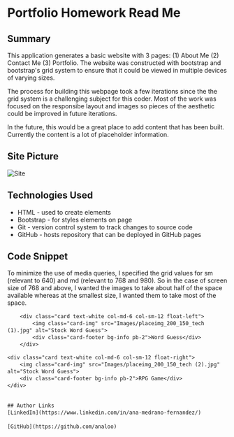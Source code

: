 
# Portfolio Homework Read Me

## Summary

This application generates a basic website with 3 pages: (1) About Me (2) Contact Me (3) Portfolio. The website was constructed with bootstrap and bootstrap's grid system to ensure that it could be viewed in multiple devices of varying sizes. 

The process for building this webpage took a few iterations since the the grid system is a challenging subject for this coder. Most of the work was focused on the responsibe layout and images so pieces of the aesthetic could be improved in future iterations.

In the future, this would be a great place to add content that has been built. Currently the content is a lot of placeholder information.



## Site Picture
![Site](#)

## Technologies Used
- HTML - used to create elements
- Bootstrap - for styles elements on page
- Git - version control system to track changes to source code
- GitHub - hosts repository that can be deployed in GitHub pages




## Code Snippet

To minimize the use of media queries, I specified the grid values for sm (relevant to 640) and md (relevant to 768 and 980). So in the case of screen size of 768 and above, I wanted the images to take about half of the space available whereas at the smallest size, I wanted them to take most of the space. 

```Code snippet
	<div class="card text-white col-md-6 col-sm-12 float-left">
		<img class="card-img" src="Images/placeimg_200_150_tech (1).jpg" alt="Stock Word Guess">
		<div class="card-footer bg-info pb-2">Word Guess</div>
	</div>

```
	<div class="card text-white col-md-6 col-sm-12 float-right">
		<img class="card-img" src="Images/placeimg_200_150_tech (2).jpg" alt="Stock Word Guess">
		<div class="card-footer bg-info pb-2">RPG Game</div>
	</div>
``` 

## Author Links
[LinkedIn](https://www.linkedin.com/in/ana-medrano-fernandez/)

[GitHub](https://github.com/analoo)
